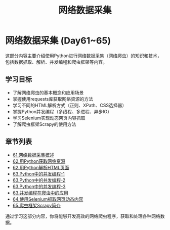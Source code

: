 ﻿---
layout: doc
title: 网络数据采集
---

# 网络数据采集 (Day61~65)

这部分内容主要介绍使用Python进行网络数据采集（网络爬虫）的知识和技术，包括数据抓取、解析、并发编程和爬虫框架等内容。

## 学习目标

- 了解网络爬虫的基本概念和应用场景
- 掌握使用requests库获取网络资源的方法
- 学习不同的HTML解析方式（正则、XPath、CSS选择器）
- 掌握Python并发编程（多线程、多进程、异步IO）
- 学习Selenium实现动态网页内容抓取
- 了解爬虫框架Scrapy的使用方法

## 章节列表

- [61.网络数据采集概述](./61.网络数据采集概述.md)
- [62.用Python获取网络资源](./62.用Python获取网络资源-1.md)
- [62.用Python解析HTML页面](./62.用Python解析HTML页面-2.md)
- [63.Python中的并发编程-1](./63.Python中的并发编程-1.md)
- [63.Python中的并发编程-2](./63.Python中的并发编程-2.md)
- [63.Python中的并发编程-3](./63.Python中的并发编程-3.md)
- [63.并发编程在爬虫中的应用](./63.并发编程在爬虫中的应用.md)
- [64.使用Selenium抓取网页动态内容](./64.使用Selenium抓取网页动态内容.md)
- [65.爬虫框架Scrapy简介](./65.爬虫框架Scrapy简介.md)

通过学习这部分内容，你将能够开发高效的网络爬虫程序，获取和处理各种网络数据。

